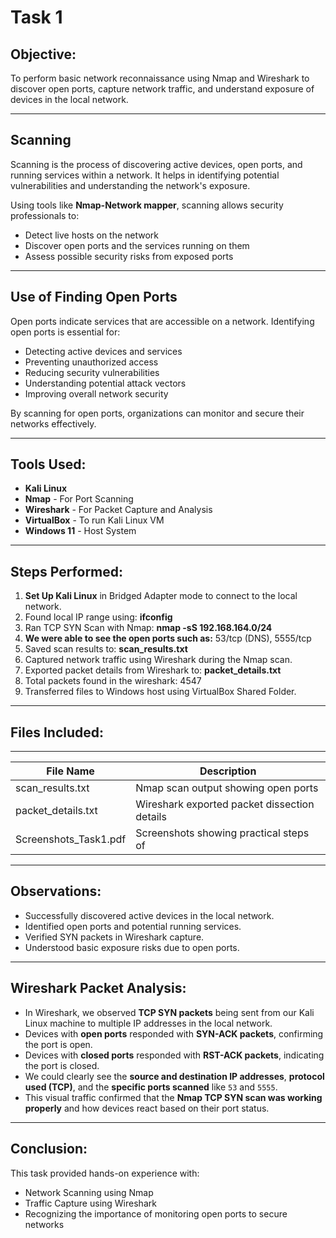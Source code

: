 # Task 1

## Objective:
To perform basic network reconnaissance using Nmap and Wireshark to discover open ports, capture network traffic, and understand exposure of devices in the local network.

---

## Scanning

Scanning is the process of discovering active devices, open ports, and running services within a network. It helps in identifying potential vulnerabilities and understanding the network's exposure.

Using tools like **Nmap-Network mapper**, scanning allows security professionals to:

- Detect live hosts on the network
- Discover open ports and the services running on them
- Assess possible security risks from exposed ports
  
---

## Use of Finding Open Ports

Open ports indicate services that are accessible on a network. Identifying open ports is essential for:

- Detecting active devices and services
- Preventing unauthorized access
- Reducing security vulnerabilities
- Understanding potential attack vectors
- Improving overall network security

By scanning for open ports, organizations can monitor and secure their networks effectively.

---

## Tools Used:
- **Kali Linux**
- **Nmap** - For Port Scanning
- **Wireshark** - For Packet Capture and Analysis
- **VirtualBox** - To run Kali Linux VM
- **Windows 11** - Host System

---

## Steps Performed:

1. **Set Up Kali Linux** in Bridged Adapter mode to connect to the local network.
2. Found local IP range using: **ifconfig**
3. Ran TCP SYN Scan with Nmap: **nmap -sS 192.168.164.0/24**
4. **We were able to see the open ports such as:** 53/tcp (DNS), 5555/tcp
5. Saved scan results to: **scan_results.txt**
6. Captured network traffic using Wireshark during the Nmap scan.
7. Exported packet details from Wireshark to: **packet_details.txt**
8. Total packets found in the wireshark: 4547
9. Transferred files to Windows host using VirtualBox Shared Folder.

---

## Files Included:
 __ __ __ __ __ __ __ __ __ __ __ __ __ __ __ __ __ __ __ __ __ __ __ _
| File Name             | Description                                  |
|-----------------------|----------------------------------------------|
| scan_results.txt      | Nmap scan output showing open ports          |
| packet_details.txt    | Wireshark exported packet dissection details |
| Screenshots_Task1.pdf | Screenshots showing practical steps of       |


---

## Observations:

- Successfully discovered active devices in the local network.
- Identified open ports and potential running services.
- Verified SYN packets in Wireshark capture.
- Understood basic exposure risks due to open ports.

---

## Wireshark Packet Analysis:

- In Wireshark, we observed **TCP SYN packets** being sent from our Kali Linux machine to multiple IP addresses in the local network.
- Devices with **open ports** responded with **SYN-ACK packets**, confirming the port is open.
- Devices with **closed ports** responded with **RST-ACK packets**, indicating the port is closed.
- We could clearly see the **source and destination IP addresses**, **protocol used (TCP)**, and the **specific ports scanned** like `53` and `5555`.
- This visual traffic confirmed that the **Nmap TCP SYN scan was working properly** and how devices react based on their port status.

---

## Conclusion:

This task provided hands-on experience with:
- Network Scanning using Nmap
- Traffic Capture using Wireshark
- Recognizing the importance of monitoring open ports to secure networks



